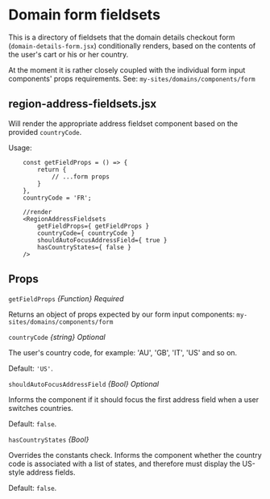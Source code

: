 # Domain form fieldsets

This is a directory of fieldsets that the domain details checkout form (`domain-details-form.jsx`) conditionally renders, based on the contents of the user's cart or his or her country.

At the moment it is rather closely coupled with the individual form input components' props requirements. See: `my-sites/domains/components/form`

## region-address-fieldsets.jsx

Will render the appropriate address fieldset component based on the provided `countryCode`.

Usage:

```
    const getFieldProps = () => {
        return {
            // ...form props
        }
    },
    countryCode = 'FR';

    //render
    <RegionAddressFieldsets
        getFieldProps={ getFieldProps }
        countryCode={ countryCode }
        shouldAutoFocusAddressField={ true }
        hasCountryStates={ false }
    />
```

## Props

`getFieldProps` _{Function}_ _Required_

Returns an object of props expected by our form input components: `my-sites/domains/components/form`

`countryCode` _{string}_ _Optional_

The user's country code, for example: 'AU', 'GB', 'IT', 'US' and so on.

Default: `'US'`.

`shouldAutoFocusAddressField` _{Bool}_ _Optional_

Informs the component if it should focus the first address field when a user switches countries.

Default: `false`.

`hasCountryStates` _{Bool}_

Overrides the constants check. Informs the component whether the country code is associated with a list of states, and therefore must display the US-style address fields.

Default: `false`.
